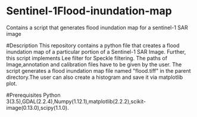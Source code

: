 # Sentinel-1Flood-inundation-map
Contains a script that generates flood inundation map for a sentinel-1 SAR image

#Description
This repository contains a python file that creates a flood inundation map of a particular portion of a Sentinel-1 SAR Image.
Further, this script implements Lee filter for Speckle filtering. The paths of Image,annotation and calibration files have to be given by the user.
The script generates a flood inundation map file named "flood.tiff" in the parent directory.The user can also create a histogram and save it via matplotlib plot.


#Prerequisites
Python 3(3.5),GDAL(2.2.4),Numpy(1.12.1),matplotlib(2.2.2),scikit-image(0.13.0),scipy(1.1.0).
